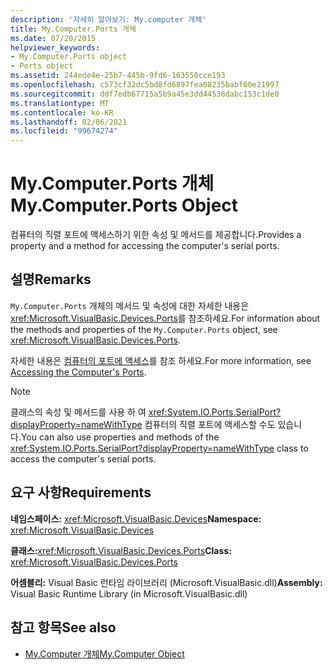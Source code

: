 ```yaml
---
description: '자세히 알아보기: My.computer 개체'
title: My.Computer.Ports 개체
ms.date: 07/20/2015
helpviewer_keywords:
- My.Computer.Ports object
- Ports object
ms.assetid: 244ede4e-25b7-445b-9fd6-163550cce193
ms.openlocfilehash: c573cf32dc5bd8fd6897fea08235babf60e21997
ms.sourcegitcommit: ddf7edb67715a5b9a45e3dd44536dabc153c1de0
ms.translationtype: MT
ms.contentlocale: ko-KR
ms.lasthandoff: 02/06/2021
ms.locfileid: "99674274"
---
```

# <a name="mycomputerports-object"></a><span data-ttu-id="053e9-103">My.Computer.Ports 개체</span><span class="sxs-lookup"><span data-stu-id="053e9-103">My.Computer.Ports Object</span></span>

<span data-ttu-id="053e9-104">컴퓨터의 직렬 포트에 액세스하기 위한 속성 및 메서드를 제공합니다.</span><span class="sxs-lookup"><span data-stu-id="053e9-104">Provides a property and a method for accessing the computer's serial ports.</span></span>  
  
## <a name="remarks"></a><span data-ttu-id="053e9-105">설명</span><span class="sxs-lookup"><span data-stu-id="053e9-105">Remarks</span></span>  

 <span data-ttu-id="053e9-106">`My.Computer.Ports` 개체의 메서드 및 속성에 대한 자세한 내용은 <xref:Microsoft.VisualBasic.Devices.Ports>를 참조하세요.</span><span class="sxs-lookup"><span data-stu-id="053e9-106">For information about the methods and properties of the `My.Computer.Ports` object, see <xref:Microsoft.VisualBasic.Devices.Ports>.</span></span>  
  
 <span data-ttu-id="053e9-107">자세한 내용은 [컴퓨터의 포트에 액세스](../../developing-apps/programming/computer-resources/accessing-the-computer-s-ports.md)를 참조 하세요.</span><span class="sxs-lookup"><span data-stu-id="053e9-107">For more information, see [Accessing the Computer's Ports](../../developing-apps/programming/computer-resources/accessing-the-computer-s-ports.md).</span></span>  
  
> [!NOTE]
> <span data-ttu-id="053e9-108">클래스의 속성 및 메서드를 사용 하 여 <xref:System.IO.Ports.SerialPort?displayProperty=nameWithType> 컴퓨터의 직렬 포트에 액세스할 수도 있습니다.</span><span class="sxs-lookup"><span data-stu-id="053e9-108">You can also use properties and methods of the <xref:System.IO.Ports.SerialPort?displayProperty=nameWithType> class to access the computer's serial ports.</span></span>  
  
## <a name="requirements"></a><span data-ttu-id="053e9-109">요구 사항</span><span class="sxs-lookup"><span data-stu-id="053e9-109">Requirements</span></span>  

 <span data-ttu-id="053e9-110">**네임스페이스:** <xref:Microsoft.VisualBasic.Devices></span><span class="sxs-lookup"><span data-stu-id="053e9-110">**Namespace:** <xref:Microsoft.VisualBasic.Devices></span></span>  
  
 <span data-ttu-id="053e9-111">**클래스:**<xref:Microsoft.VisualBasic.Devices.Ports></span><span class="sxs-lookup"><span data-stu-id="053e9-111">**Class:** <xref:Microsoft.VisualBasic.Devices.Ports></span></span>  
  
 <span data-ttu-id="053e9-112">**어셈블리:** Visual Basic 런타임 라이브러리 (Microsoft.VisualBasic.dll)</span><span class="sxs-lookup"><span data-stu-id="053e9-112">**Assembly:** Visual Basic Runtime Library (in Microsoft.VisualBasic.dll)</span></span>  
  
## <a name="see-also"></a><span data-ttu-id="053e9-113">참고 항목</span><span class="sxs-lookup"><span data-stu-id="053e9-113">See also</span></span>

- [<span data-ttu-id="053e9-114">My.Computer 개체</span><span class="sxs-lookup"><span data-stu-id="053e9-114">My.Computer Object</span></span>](my-computer-object.md)
